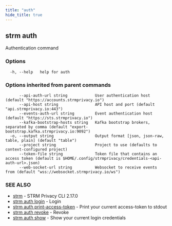 ```yaml
---
title: "auth"
hide_title: true
---
```

## strm auth

Authentication command

### Options

```
  -h, --help   help for auth
```

### Options inherited from parent commands

```
      --api-auth-url string            User authentication host (default "https://accounts.strmprivacy.io")
      --api-host string                API host and port (default "api.strmprivacy.io:443")
      --events-auth-url string         Event authentication host (default "https://sts.strmprivacy.io")
      --kafka-bootstrap-hosts string   Kafka bootstrap brokers, separated by comma (default "export-bootstrap.kafka.strmprivacy.io:9092")
  -o, --output string                  Output format [json, json-raw, table, plain] (default "table")
      --project string                 Project to use (defaults to context-configured project)
      --token-file string              Token file that contains an access token (default is $HOME/.config/strmprivacy/credentials-<api-auth-url>.json)
      --web-socket-url string          Websocket to receive events from (default "wss://websocket.strmprivacy.io/ws")
```

### SEE ALSO

* [strm](docs/04-reference/01-cli-reference/strm/index.md)	 - STRM Privacy CLI 2.17.0
* [strm auth login](docs/04-reference/01-cli-reference/strm/auth/login.md)	 - Login
* [strm auth print-access-token](docs/04-reference/01-cli-reference/strm/auth/print-access-token.md)	 - Print your current access-token to stdout
* [strm auth revoke](docs/04-reference/01-cli-reference/strm/auth/revoke.md)	 - Revoke
* [strm auth show](docs/04-reference/01-cli-reference/strm/auth/show.md)	 - Show your current login credentials

